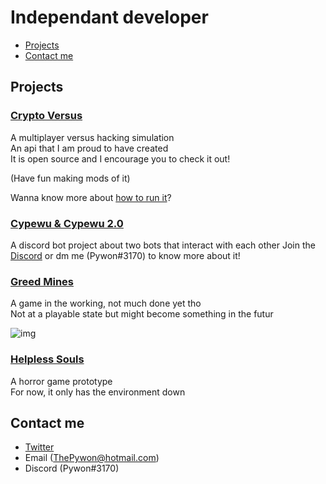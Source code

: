 # Independant developer

* [Projects](#projects)
* [Contact me](#contact-me)

## Projects

### [Crypto Versus](https://github.com/ProtagonistsWasTaken/crypto_versus)

A multiplayer versus hacking simulation  
An api that I am proud to have created  
It is open source and I encourage you to check it out!

(Have fun making mods of it)

Wanna know more about [how to run it](https://github.com/ProtagonistsWasTaken/crypto_versus#how-to-run)?

### [Cypewu & Cypewu 2.0](https://discord.gg/ZZDMjpyQjk)

A discord bot project about two bots that interact with each other
Join the [Discord](https://discord.gg/ZZDMjpyQjk) or dm me (Pywon#3170) to know more about it!

### [Greed Mines](https://pywon.itch.io/beta)

A game in the working, not much done yet tho  
Not at a playable state but might become something in the futur

![img](https://img.itch.zone/aW1hZ2UvMTA0MjA4MS81OTc0OTc2LnBuZw==/original/evHyOd.png)

### [Helpless Souls](https://pywon.itch.io/helpless-souls)

A horror game prototype  
For now, it only has the environment down

## Contact me

* [Twitter](https://twitter.com/Pywon1)
* Email (ThePywon@hotmail.com)
* Discord (Pywon#3170)
